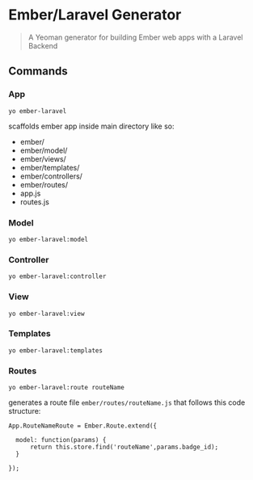 Ember/Laravel Generator
========================

> A Yeoman generator for building Ember web apps with a Laravel Backend

Commands
--------

### App

``` yo ember-laravel ```

scaffolds ember app inside main directory like so:

- ember/
- ember/model/
- ember/views/
- ember/templates/
- ember/controllers/
- ember/routes/
- app.js
- routes.js

### Model

``` yo ember-laravel:model ```

### Controller

``` yo ember-laravel:controller ```

### View

``` yo ember-laravel:view ```

### Templates

``` yo ember-laravel:templates ```

### Routes

``` yo ember-laravel:route routeName ```

generates a route file ```ember/routes/routeName.js``` that follows this code structure:

```
App.RouteNameRoute = Ember.Route.extend({

  model: function(params) {
      return this.store.find('routeName',params.badge_id); 
  }
  
});
```
